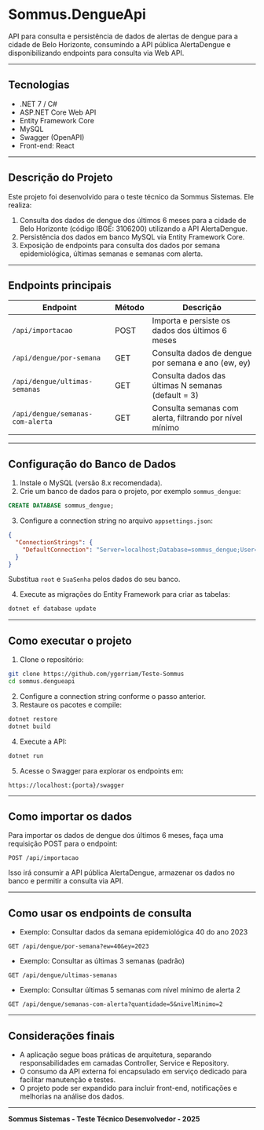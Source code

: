 
# Sommus.DengueApi

API para consulta e persistência de dados de alertas de dengue para a cidade de Belo Horizonte, consumindo a API pública AlertaDengue e disponibilizando endpoints para consulta via Web API.

---

## Tecnologias

- .NET 7 / C#
- ASP.NET Core Web API
- Entity Framework Core
- MySQL
- Swagger (OpenAPI)
- Front-end: React

---

## Descrição do Projeto

Este projeto foi desenvolvido para o teste técnico da Sommus Sistemas. Ele realiza:

1. Consulta dos dados de dengue dos últimos 6 meses para a cidade de Belo Horizonte (código IBGE: 3106200) utilizando a API AlertaDengue.  
2. Persistência dos dados em banco MySQL via Entity Framework Core.  
3. Exposição de endpoints para consulta dos dados por semana epidemiológica, últimas semanas e semanas com alerta.

---

## Endpoints principais

| Endpoint                          | Método | Descrição                                               |
| -------------------------------- | ------ | ------------------------------------------------------ |
| `/api/importacao`                 | POST   | Importa e persiste os dados dos últimos 6 meses        |
| `/api/dengue/por-semana`          | GET    | Consulta dados de dengue por semana e ano (ew, ey)     |
| `/api/dengue/ultimas-semanas`     | GET    | Consulta dados das últimas N semanas (default = 3)     |
| `/api/dengue/semanas-com-alerta`  | GET    | Consulta semanas com alerta, filtrando por nível mínimo|

---

## Configuração do Banco de Dados

1. Instale o MySQL (versão 8.x recomendada).  
2. Crie um banco de dados para o projeto, por exemplo `sommus_dengue`:

```sql
CREATE DATABASE sommus_dengue;
```

3. Configure a connection string no arquivo `appsettings.json`:

```json
{
  "ConnectionStrings": {
    "DefaultConnection": "Server=localhost;Database=sommus_dengue;User=root;Password=SuaSenha;"
  }
}
```

Substitua `root` e `SuaSenha` pelos dados do seu banco.

4. Execute as migrações do Entity Framework para criar as tabelas:

```bash
dotnet ef database update
```

---

## Como executar o projeto

1. Clone o repositório:

```bash
git clone https://github.com/ygorriam/Teste-Sommus
cd sommus.dengueapi
```

2. Configure a connection string conforme o passo anterior.  
3. Restaure os pacotes e compile:

```bash
dotnet restore
dotnet build
```

4. Execute a API:

```bash
dotnet run
```

5. Acesse o Swagger para explorar os endpoints em:

```
https://localhost:{porta}/swagger
```

---

## Como importar os dados

Para importar os dados de dengue dos últimos 6 meses, faça uma requisição POST para o endpoint:

```http
POST /api/importacao
```

Isso irá consumir a API pública AlertaDengue, armazenar os dados no banco e permitir a consulta via API.

---

## Como usar os endpoints de consulta

- Exemplo: Consultar dados da semana epidemiológica 40 do ano 2023

```http
GET /api/dengue/por-semana?ew=40&ey=2023
```

- Exemplo: Consultar as últimas 3 semanas (padrão)

```http
GET /api/dengue/ultimas-semanas
```

- Exemplo: Consultar últimas 5 semanas com nível mínimo de alerta 2

```http
GET /api/dengue/semanas-com-alerta?quantidade=5&nivelMinimo=2
```

---

## Considerações finais

- A aplicação segue boas práticas de arquitetura, separando responsabilidades em camadas Controller, Service e Repository.  
- O consumo da API externa foi encapsulado em serviço dedicado para facilitar manutenção e testes.  
- O projeto pode ser expandido para incluir front-end, notificações e melhorias na análise dos dados.

---

**Sommus Sistemas - Teste Técnico Desenvolvedor - 2025**
